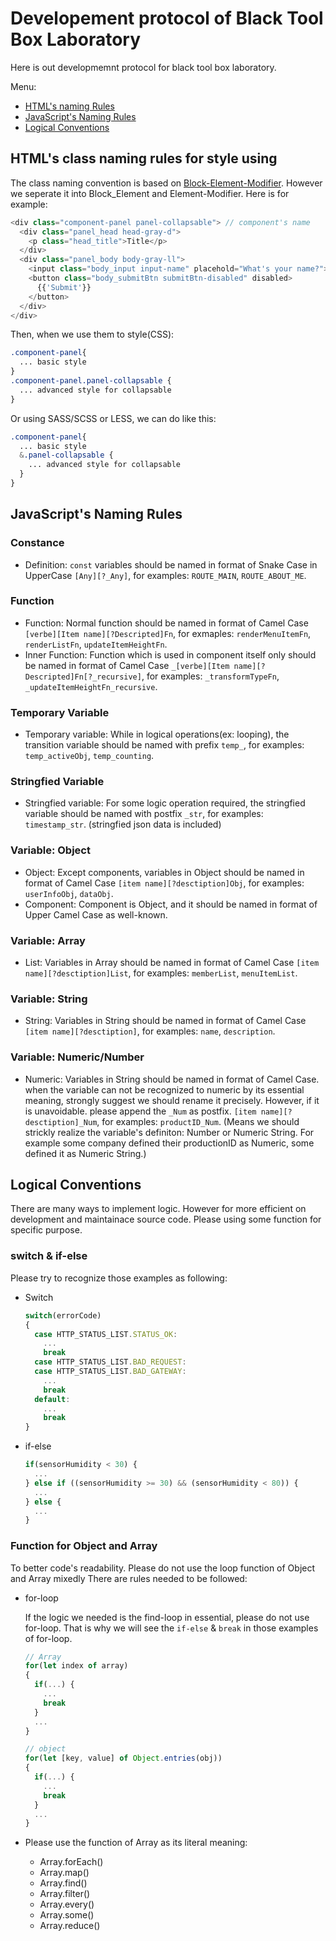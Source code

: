 # Developement protocol of Black Tool Box Laboratory

Here is out developmemnt protocol for black tool box laboratory.

Menu:
- [HTML's naming Rules](https://github.com/BlackToolBoxLaboratory/principle_of_development/blob/master/README.md#htmls-class-naming-rules-for-style-using)
- [JavaScript's Naming Rules](https://github.com/BlackToolBoxLaboratory/principle_of_development/blob/master/README.md#javascripts-naming-rules)
- [Logical Conventions](https://github.com/BlackToolBoxLaboratory/principle_of_development/blob/master/README.md#logical-conventions)


## HTML's class naming rules for style using

The class naming convention is based on [Block-Element-Modifier](http://getbem.com/). However we seperate it into Block_Element and Element-Modifier. Here is for example:

  ```js
  <div class="component-panel panel-collapsable"> // component's name
    <div class="panel_head head-gray-d">
      <p class="head_title">Title</p>
    </div>
    <div class="panel_body body-gray-ll">
      <input class="body_input input-name" placehold="What's your name?">
      <button class="body_submitBtn submitBtn-disabled" disabled>
        {{'Submit'}}
      </button>
    </div>
  </div>
  ```
Then, when we use them to style(CSS):

  ```css
  .component-panel{
    ... basic style
  }
  .component-panel.panel-collapsable {
    ... advanced style for collapsable
  }
  ```

Or using SASS/SCSS or LESS, we can do like this:

  ```scss
  .component-panel{
    ... basic style
    &.panel-collapsable {
      ... advanced style for collapsable
    }
  }
  ```

## JavaScript's Naming Rules

### Constance

  - Definition: `const` variables should be named in format of Snake Case in UpperCase `[Any][?_Any]`, for examples: `ROUTE_MAIN`, `ROUTE_ABOUT_ME`.

### Function

  - Function: Normal function should be named in format of Camel Case `[verbe][Item name][?Descripted]Fn`, for exmaples: `renderMenuItemFn`, `renderListFn`, `updateItemHeightFn`.
  - Inner Function: Function which is used in component itself only should be named in format of Camel Case `_[verbe][Item name][?Descripted]Fn[?_recursive]`, for examples: `_transformTypeFn`, `_updateItemHeightFn_recursive`.

### Temporary Variable

  - Temporary variable: While in logical operations(ex: looping), the transition variable should be named with prefix `temp_`, for examples: `temp_activeObj`, `temp_counting`.

### Stringfied Variable

  - Stringfied variable: For some logic operation required, the stringfied variable should be named with postfix `_str`, for examples: `timestamp_str`. (stringfied json data is included)

### Variable: Object

  - Object: Except components, variables in Object should be named in format of Camel Case `[item name][?desctiption]Obj`, for examples: `userInfoObj`, `dataObj`.
  - Component: Component is Object, and it should be named in format of Upper Camel Case as well-known.

### Variable: Array

  - List: Variables in Array should be named in format of Camel Case `[item name][?desctiption]List`, for examples: `memberList`, `menuItemList`.

### Variable: String

  - String: Variables in String should be named in format of Camel Case `[item name][?desctiption]`, for examples: `name`, `description`.

### Variable: Numeric/Number

  - Numeric: Variables in String should be named in format of Camel Case. when the variable can not be recognized to numeric by its essential meaning, strongly suggest we should rename it precisely. However, if it is unavoidable. please append the `_Num` as postfix. `[item name][?desctiption]_Num`, for examples: `productID_Num`. (Means we should strickly realize the variable's definiton: Number or Numeric String. For example some company defined their productionID as Numeric, some defined it as Numeric String.)
  
## Logical Conventions

There are many ways to implement logic. However for more efficient on development and maintainace source code. Please using some function for specific purpose.

### switch & if-else

Please try to recognize those examples as following:

  - Switch

      ```js
      switch(errorCode)
      {
        case HTTP_STATUS_LIST.STATUS_OK:
          ...
          break
        case HTTP_STATUS_LIST.BAD_REQUEST:
        case HTTP_STATUS_LIST.BAD_GATEWAY:
          ...
          break
        default:
          ...
          break
      }
      ```

  - if-else

      ```js
      if(sensorHumidity < 30) {
        ...
      } else if ((sensorHumidity >= 30) && (sensorHumidity < 80)) {
        ...
      } else {
        ...
      }
      ```

### Function for Object and Array

To better code's readability. Please do not use the loop function of Object and Array mixedly There are rules needed to be followed:

  - for-loop 
  
    If the logic we needed is the find-loop in essential, please do not use for-loop. That is why we will see the `if-else` & `break` in those examples of for-loop.

    ```js
    // Array
    for(let index of array)
    {
      if(...) {
        ...
        break
      }
      ...
    }

    // object
    for(let [key, value] of Object.entries(obj))
    {
      if(...) {
        ...
        break
      }
      ...
    }
    ```

  - Please use the function of Array as its literal meaning: 
    
    - Array.forEach()
    - Array.map()
    - Array.find()
    - Array.filter()
    - Array.every()
    - Array.some()
    - Array.reduce()
